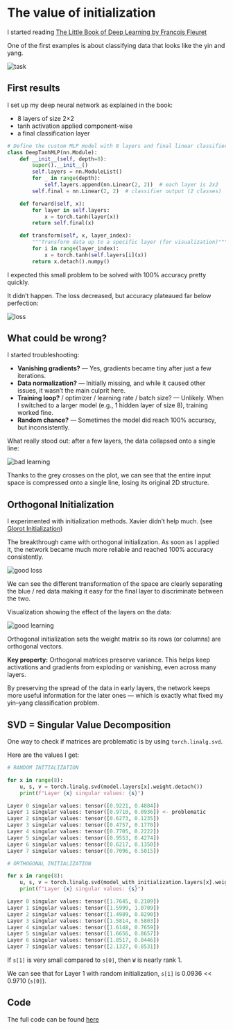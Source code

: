 # The value of initialization

I started reading [The Little Book of Deep Learning by Francois Fleuret](https://fleuret.org/francois/lbdl.html)

One of the first examples is about classifying data that looks like the yin and yang.

![task](/images/original.png)

## First results

I set up my deep neural network as explained in the book: 
- 8 layers of size 2×2
- tanh activation applied component-wise
- a final classification layer

```python
# Define the custom MLP model with 8 layers and final linear classifier
class DeepTanhMLP(nn.Module):
    def __init__(self, depth=8):
        super().__init__()
        self.layers = nn.ModuleList()
        for _ in range(depth):
            self.layers.append(nn.Linear(2, 2))  # each layer is 2x2
        self.final = nn.Linear(2, 2)  # classifier output (2 classes)

    def forward(self, x):
        for layer in self.layers:
            x = torch.tanh(layer(x))
        return self.final(x)

    def transform(self, x, layer_index):
        """Transform data up to a specific layer (for visualization)"""
        for i in range(layer_index):
            x = torch.tanh(self.layers[i](x))
        return x.detach().numpy()
```

I expected this small problem to be solved with 100% accuracy pretty quickly.

It didn’t happen.
The loss decreased, but accuracy plateaued far below perfection:

![loss](/images/loss_no_init.png)

## What could be wrong?

I started troubleshooting:

- **Vanishing gradients?** — Yes, gradients became tiny after just a few iterations.
- **Data normalization?** — Initially missing, and while it caused other issues, it wasn’t the main culprit here.
- **Training loop?** / optimizer / learning rate / batch size? — Unlikely. When I switched to a larger model (e.g., 1 hidden layer of size 8), training worked fine.
- **Random chance?** — Sometimes the model did reach 100% accuracy, but inconsistently.

What really stood out: after a few layers, the data collapsed onto a single line:

![bad learning](/images/layers_output_no_init.png)

Thanks to the grey crosses on the plot, we can see that the entire input space is compressed onto a single line, losing its original 2D structure.

## Orthogonal Initialization

I experimented with initialization methods. Xavier didn’t help much. (see [Glorot Initialization](https://en.wikipedia.org/wiki/Weight_initialization#Glorot_initialization))

The breakthrough came with orthogonal initialization. As soon as I applied it, the network became much more reliable and reached 100% accuracy consistently.

![good loss](/images/loss_with_init.png)

We can see the different transformation of the space are clearly separating the blue / red data making it easy for the final layer to discriminate between the two.

Visualization showing the effect of the layers on the data:

![good learning](/images/layers_output_orthogonal_init.png)

Orthogonal initialization sets the weight matrix so its rows (or columns) are orthogonal vectors.

**Key property:** Orthogonal matrices preserve variance. This helps keep activations and gradients from exploding or vanishing, even across many layers.

By preserving the spread of the data in early layers, the network keeps more useful information for the later ones — which is exactly what fixed my yin–yang classification problem.

## SVD = Singular Value Decomposition

One way to check if matrices are problematic is by using `torch.linalg.svd`.

Here are the values I get:
```python
# RANDOM INITIALIZATION

for x in range(8):
    u, s, v = torch.linalg.svd(model.layers[x].weight.detach())
    print(f"Layer {x} singular values: {s}")

Layer 0 singular values: tensor([0.9221, 0.4884])
Layer 1 singular values: tensor([0.9710, 0.0936]) <- problematic
Layer 2 singular values: tensor([0.6273, 0.1235])
Layer 3 singular values: tensor([0.4757, 0.1770])
Layer 4 singular values: tensor([0.7705, 0.2222])
Layer 5 singular values: tensor([0.9553, 0.4274])
Layer 6 singular values: tensor([0.6217, 0.1350])
Layer 7 singular values: tensor([0.7096, 0.5015])

# ORTHOGONAL INITIALIZATION

for x in range(8):
    u, s, v = torch.linalg.svd(model_with_initialization.layers[x].weight.detach())
    print(f"Layer {x} singular values: {s}")

Layer 0 singular values: tensor([1.7645, 0.2109])
Layer 1 singular values: tensor([1.5999, 1.0709])
Layer 2 singular values: tensor([1.4989, 0.8290])
Layer 3 singular values: tensor([1.5814, 0.5803])
Layer 4 singular values: tensor([1.6148, 0.7659])
Layer 5 singular values: tensor([1.6656, 0.8657])
Layer 6 singular values: tensor([1.8517, 0.8446])
Layer 7 singular values: tensor([2.1327, 0.8531])
```

If `s[1]` is very small compared to `s[0]`, then `W` is nearly rank 1.

We can see that for Layer 1 with random initialization, `s[1]` is 0.0936 << 0.9710 (`s[0]`).

## Code

The full code can be found [here](https://github.com/hamonk/deep-learning/blob/main/the_value_of_initialization/the_value_of_initialization.ipynb)